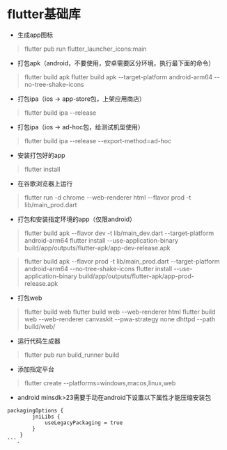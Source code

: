 # flutter基础库

- 生成app图标

> flutter pub run flutter_launcher_icons:main

- 打包apk（android，不要使用，安卓需要区分环境，执行最下面的命令）

> flutter build apk
> flutter build apk --target-platform android-arm64 --no-tree-shake-icons

- 打包ipa（ios -> app-store包，上架应用商店）

> flutter build ipa --release

- 打包ipa（ios -> ad-hoc包，给测试机型使用）

> flutter build ipa --release --export-method=ad-hoc

- 安装打包好的app

> flutter install

- 在谷歌浏览器上运行

> flutter run -d chrome --web-renderer html --flavor prod -t lib/main_prod.dart

- 打包和安装指定环境的app（仅限android）

> flutter build apk --flavor dev -t lib/main_dev.dart --target-platform android-arm64
> flutter install --use-application-binary build/app/outputs/flutter-apk/app-dev-release.apk

> flutter build apk --flavor prod -t lib/main_prod.dart --target-platform android-arm64 --no-tree-shake-icons
> flutter install --use-application-binary build/app/outputs/flutter-apk/app-prod-release.apk

- 打包web

> flutter build web
> flutter build web --web-renderer html
> flutter build web --web-renderer canvaskit --pwa-strategy none
> dhttpd --path build/web/

- 运行代码生成器

> flutter pub run build_runner build

- 添加指定平台

> flutter create --platforms=windows,macos,linux,web

- android minsdk>23需要手动在android下设置以下属性才能压缩安装包

```
packagingOptions {
        jniLibs {
            useLegacyPackaging = true
        }
    }
```.

